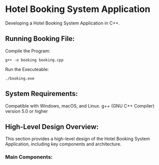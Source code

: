 # Hotel Booking System Application

Developing a Hotel Booking System Application in C++.

## Running Booking File:

Compile the Program:
```
g++ -o booking booking.cpp
```

Run the Executeable:
```
./booking.exe
```

## System Requirements:
Compatible with Windows, macOS, and Linux.
g++ (GNU C++ Compiler) version 5.0 or higher

## High-Level Design Overview:
This section provides a high-level design of the Hotel Booking System Application, including key components and architecture.

### Main Components:

